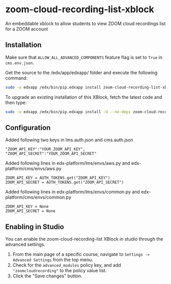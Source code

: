# zoom-cloud-recording-list-xblock
An embeddable xblock to allow students to view ZOOM cloud recordings list for a ZOOM account

Installation
------------

Make sure that `ALLOW_ALL_ADVANCED_COMPONENTS` feature flag is set to `True` in `cms.env.json`.

Get the source to the /edx/app/edxapp/ folder and execute the following command:

```bash
sudo -u edxapp /edx/bin/pip.edxapp install zoom-cloud-recording-list-xblock/
```

To upgrade an existing installation of this XBlock, fetch the latest code and then type:

```bash
sudo -u edxapp /edx/bin/pip.edxapp install -U --no-deps zoom-cloud-recording-list-xblock/
```

Configuration
-------------

Added following two keys in lms.auth.json and cms.auth.json

```
"ZOOM_API_KEY":"YOUR_ZOOM_API_KEY",
"ZOOM_API_SECRET":"YOUR_ZOOM_API_SECRET"
```

Added following lines in edx-platform/lms/envs/aws.py and edx-platform/cms/envs/aws.py

```
ZOOM_API_KEY = AUTH_TOKENS.get("ZOOM_API_KEY")
ZOOM_API_SECRET = AUTH_TOKENS.get("ZOOM_API_SECRET")
```

Added following lines in edx-platform/lms/envs/common.py and edx-platform/cms/envs/common.py

```
ZOOM_API_KEY = None
ZOOM_API_SECRET = None
```

Enabling in Studio
------------------

You can enable the zoom-cloud-recording-list XBlock in studio through the advanced
settings.

1. From the main page of a specific course, navigate to `Settings ->
   Advanced Settings` from the top menu.
2. Check for the `advanced_modules` policy key, and add
   `"zoomcloudrecording"` to the policy value list.
3. Click the "Save changes" button.
